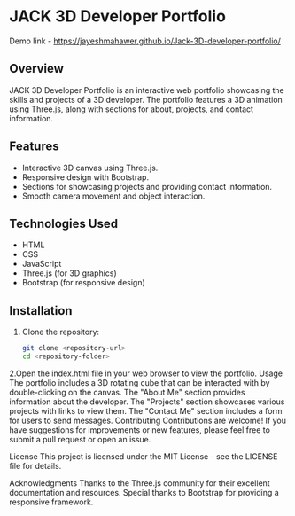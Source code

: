 # JACK 3D Developer Portfolio

Demo link - https://jayeshmahawer.github.io/Jack-3D-developer-portfolio/

## Overview
JACK 3D Developer Portfolio is an interactive web portfolio showcasing the skills and projects of a 3D developer. The portfolio features a 3D animation using Three.js, along with sections for about, projects, and contact information.

## Features
- Interactive 3D canvas using Three.js.
- Responsive design with Bootstrap.
- Sections for showcasing projects and providing contact information.
- Smooth camera movement and object interaction.

## Technologies Used
- HTML
- CSS
- JavaScript
- Three.js (for 3D graphics)
- Bootstrap (for responsive design)

## Installation
1. Clone the repository:
   ```bash
   git clone <repository-url>
   cd <repository-folder>
2.Open the index.html file in your web browser to view the portfolio.
Usage
The portfolio includes a 3D rotating cube that can be interacted with by double-clicking on the canvas.
The "About Me" section provides information about the developer.
The "Projects" section showcases various projects with links to view them.
The "Contact Me" section includes a form for users to send messages.
Contributing
Contributions are welcome! If you have suggestions for improvements or new features, please feel free to submit a pull request or open an issue.

License
This project is licensed under the MIT License - see the LICENSE file for details.

Acknowledgments
Thanks to the Three.js community for their excellent documentation and resources.
Special thanks to Bootstrap for providing a responsive framework.
